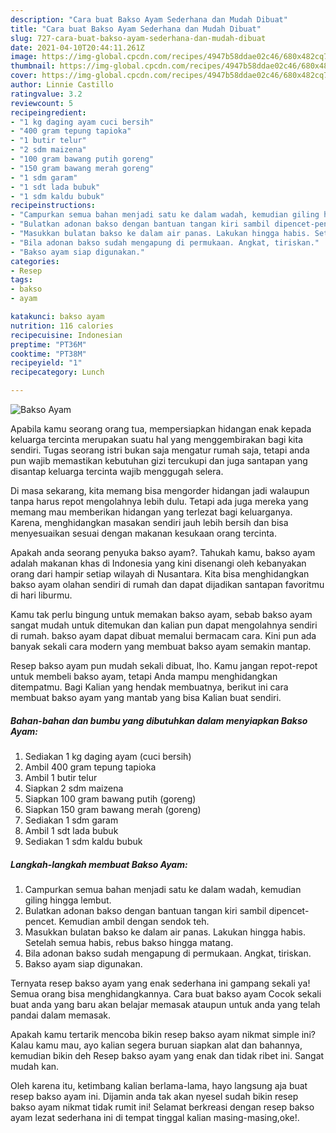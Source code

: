 ```yaml
---
description: "Cara buat Bakso Ayam Sederhana dan Mudah Dibuat"
title: "Cara buat Bakso Ayam Sederhana dan Mudah Dibuat"
slug: 727-cara-buat-bakso-ayam-sederhana-dan-mudah-dibuat
date: 2021-04-10T20:44:11.261Z
image: https://img-global.cpcdn.com/recipes/4947b58ddae02c46/680x482cq70/bakso-ayam-foto-resep-utama.jpg
thumbnail: https://img-global.cpcdn.com/recipes/4947b58ddae02c46/680x482cq70/bakso-ayam-foto-resep-utama.jpg
cover: https://img-global.cpcdn.com/recipes/4947b58ddae02c46/680x482cq70/bakso-ayam-foto-resep-utama.jpg
author: Linnie Castillo
ratingvalue: 3.2
reviewcount: 5
recipeingredient:
- "1 kg daging ayam cuci bersih"
- "400 gram tepung tapioka"
- "1 butir telur"
- "2 sdm maizena"
- "100 gram bawang putih goreng"
- "150 gram bawang merah goreng"
- "1 sdm garam"
- "1 sdt lada bubuk"
- "1 sdm kaldu bubuk"
recipeinstructions:
- "Campurkan semua bahan menjadi satu ke dalam wadah, kemudian giling hingga lembut."
- "Bulatkan adonan bakso dengan bantuan tangan kiri sambil dipencet-pencet. Kemudian ambil dengan sendok teh."
- "Masukkan bulatan bakso ke dalam air panas. Lakukan hingga habis. Setelah semua habis, rebus bakso hingga matang."
- "Bila adonan bakso sudah mengapung di permukaan. Angkat, tiriskan."
- "Bakso ayam siap digunakan."
categories:
- Resep
tags:
- bakso
- ayam

katakunci: bakso ayam 
nutrition: 116 calories
recipecuisine: Indonesian
preptime: "PT36M"
cooktime: "PT38M"
recipeyield: "1"
recipecategory: Lunch

---
```



![Bakso Ayam](https://img-global.cpcdn.com/recipes/4947b58ddae02c46/680x482cq70/bakso-ayam-foto-resep-utama.jpg)

Apabila kamu seorang orang tua, mempersiapkan hidangan enak kepada keluarga tercinta merupakan suatu hal yang menggembirakan bagi kita sendiri. Tugas seorang istri bukan saja mengatur rumah saja, tetapi anda pun wajib memastikan kebutuhan gizi tercukupi dan juga santapan yang disantap keluarga tercinta wajib menggugah selera.

Di masa  sekarang, kita memang bisa mengorder hidangan jadi walaupun tanpa harus repot mengolahnya lebih dulu. Tetapi ada juga mereka yang memang mau memberikan hidangan yang terlezat bagi keluarganya. Karena, menghidangkan masakan sendiri jauh lebih bersih dan bisa menyesuaikan sesuai dengan makanan kesukaan orang tercinta. 



Apakah anda seorang penyuka bakso ayam?. Tahukah kamu, bakso ayam adalah makanan khas di Indonesia yang kini disenangi oleh kebanyakan orang dari hampir setiap wilayah di Nusantara. Kita bisa menghidangkan bakso ayam olahan sendiri di rumah dan dapat dijadikan santapan favoritmu di hari liburmu.

Kamu tak perlu bingung untuk memakan bakso ayam, sebab bakso ayam sangat mudah untuk ditemukan dan kalian pun dapat mengolahnya sendiri di rumah. bakso ayam dapat dibuat memalui bermacam cara. Kini pun ada banyak sekali cara modern yang membuat bakso ayam semakin mantap.

Resep bakso ayam pun mudah sekali dibuat, lho. Kamu jangan repot-repot untuk membeli bakso ayam, tetapi Anda mampu menghidangkan ditempatmu. Bagi Kalian yang hendak membuatnya, berikut ini cara membuat bakso ayam yang mantab yang bisa Kalian buat sendiri.

<!--inarticleads1-->

##### Bahan-bahan dan bumbu yang dibutuhkan dalam menyiapkan Bakso Ayam:

1. Sediakan 1 kg daging ayam (cuci bersih)
1. Ambil 400 gram tepung tapioka
1. Ambil 1 butir telur
1. Siapkan 2 sdm maizena
1. Siapkan 100 gram bawang putih (goreng)
1. Siapkan 150 gram bawang merah (goreng)
1. Sediakan 1 sdm garam
1. Ambil 1 sdt lada bubuk
1. Sediakan 1 sdm kaldu bubuk




<!--inarticleads2-->

##### Langkah-langkah membuat Bakso Ayam:

1. Campurkan semua bahan menjadi satu ke dalam wadah, kemudian giling hingga lembut.
1. Bulatkan adonan bakso dengan bantuan tangan kiri sambil dipencet-pencet. Kemudian ambil dengan sendok teh.
1. Masukkan bulatan bakso ke dalam air panas. Lakukan hingga habis. Setelah semua habis, rebus bakso hingga matang.
1. Bila adonan bakso sudah mengapung di permukaan. Angkat, tiriskan.
1. Bakso ayam siap digunakan.




Ternyata resep bakso ayam yang enak sederhana ini gampang sekali ya! Semua orang bisa menghidangkannya. Cara buat bakso ayam Cocok sekali buat anda yang baru akan belajar memasak ataupun untuk anda yang telah pandai dalam memasak.

Apakah kamu tertarik mencoba bikin resep bakso ayam nikmat simple ini? Kalau kamu mau, ayo kalian segera buruan siapkan alat dan bahannya, kemudian bikin deh Resep bakso ayam yang enak dan tidak ribet ini. Sangat mudah kan. 

Oleh karena itu, ketimbang kalian berlama-lama, hayo langsung aja buat resep bakso ayam ini. Dijamin anda tak akan nyesel sudah bikin resep bakso ayam nikmat tidak rumit ini! Selamat berkreasi dengan resep bakso ayam lezat sederhana ini di tempat tinggal kalian masing-masing,oke!.

